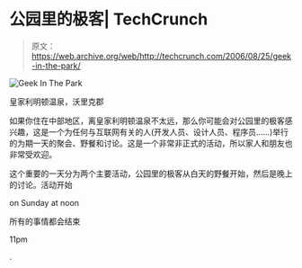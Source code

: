 # 公园里的极客| TechCrunch

> 原文：<https://web.archive.org/web/http://techcrunch.com/2006/08/25/geek-in-the-park/>

![Geek In The Park](img/8386658fe4b94d017ba5fac4fd009d0f.png)

皇家利明顿温泉，沃里克郡

如果你住在中部地区，离皇家利明顿温泉不太远，那么你可能会对公园里的极客感兴趣，这是一个为任何与互联网有关的人(开发人员、设计人员、程序员……)举行的为期一天的聚会、野餐和讨论。这是一个非常非正式的活动，所以家人和朋友也非常受欢迎。

这个重要的一天分为两个主要活动，公园里的极客从白天的野餐开始，然后是晚上的讨论。活动开始

on Sunday at noon

所有的事情都会结束

11pm

.